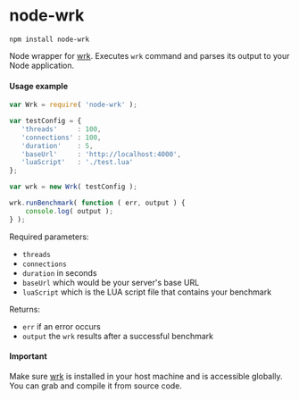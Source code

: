 # node-wrk

`npm install node-wrk`

Node wrapper for [wrk](https://github.com/wg/wrk). Executes `wrk` command and parses its output to your Node application.

#### Usage example
```javascript
var Wrk = require( 'node-wrk' );

var testConfig = {
   'threads'     : 100,
   'connections' : 100,
   'duration'    : 5,
   'baseUrl'     : 'http://localhost:4000',
   'luaScript'   : './test.lua'
};

var wrk = new Wrk( testConfig );

wrk.runBenchmark( function ( err, output ) {
    console.log( output );
} );
```

Required parameters:

- `threads`
- `connections`
- `duration` in seconds
- `baseUrl` which would be your server's base URL
- `luaScript` which is the LUA script file that contains your benchmark

Returns:

- `err` if an error occurs
- `output` the `wrk` results after a successful benchmark

#### Important

Make sure [wrk](https://github.com/wg/wrk) is installed in your host machine and is accessible globally. You can grab and compile it from source code.
